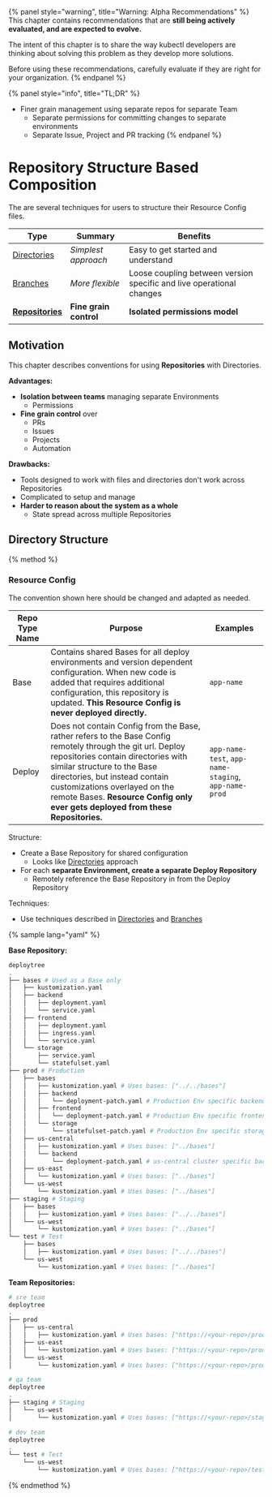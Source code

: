 {% panel style="warning", title="Warning: Alpha Recommendations" %}
This chapter contains recommendations that are **still being actively evaluated, and are
expected to evolve.**

The intent of this chapter is to share the way kubectl developers are thinking about solving
this problem as they develop more solutions.

Before using these recommendations, carefully evaluate if they are right for your organization.
{% endpanel %}


{% panel style="info", title="TL;DR" %}
- Finer grain management using separate repos for separate Team 
  - Separate permissions for committing changes to separate environments
  - Separate Issue, Project and PR tracking
{% endpanel %}

# Repository Structure Based Composition

The are several techniques for users to structure their Resource Config files.

| Type                                        | Summary               | Benefits                                           |
|---------------------------------------------|-----------------------|----------------------------------------------------|
| [Directories](structure_directories.md)        | *Simplest approach*   | Easy to get started and understand               |
| [Branches](structure_branches.md)   | *More flexible*       | Loose coupling between version specific and live operational changes |
| **[Repositories](structure_repositories.md)** | **Fine grain control**  | **Isolated permissions model**                         |

## Motivation

This chapter describes conventions for using **Repositories** with Directories.

**Advantages:**

- **Isolation between teams** managing separate Environments
  - Permissions
- **Fine grain control** over
  - PRs
  - Issues
  - Projects
  - Automation
   
**Drawbacks:**

- Tools designed to work with files and directories don't work across Repositories
- Complicated to setup and manage
- **Harder to reason about the system as a whole**
  - State spread across multiple Repositories

## Directory Structure

{% method %}

### Resource Config

The convention shown here should be changed and adapted as needed.

| Repo Type Name                                   | Purpose               | Examples |
|----------------------------------------|-----------------------|----|
| Base   | Contains shared Bases for all deploy environments and version dependent configuration.  When new code is added that requires additional configuration, this repository is updated.  **This Resource Config is never deployed directly.** | `app-name` |
| Deploy   | Does not contain Config from the Base, rather refers to the Base Config remotely through the git url.  Deploy repositories contain directories with similar structure to the Base directories, but instead contain customizations overlayed on the remote Bases. **Resource Config only ever gets deployed from these Repositories.** | `app-name-test`, `app-name-staging`, `app-name-prod` |


Structure:

- Create a Base Repository for shared configuration
  - Looks like [Directories](structure_directories.md) approach
- For each **separate Environment, create a separate Deploy Repository**
  - Remotely reference the Base Repository in from the Deploy Repository

Techniques:

- Use techniques described in [Directories](structure_directories.md) and [Branches](structure_branches.md)

{% sample lang="yaml" %}


**Base Repository:**

```bash
deploytree
.
├── bases # Used as a Base only
│   ├── kustomization.yaml
│   ├── backend
│   │   ├── deployment.yaml
│   │   └── service.yaml
│   ├── frontend
│   │   ├── deployment.yaml
│   │   ├── ingress.yaml
│   │   └── service.yaml
│   └── storage
│       ├── service.yaml
│       └── statefulset.yaml
├── prod # Production
│   ├── bases 
│   │   ├── kustomization.yaml # Uses bases: ["../../bases"]
│   │   ├── backend
│   │   │   └── deployment-patch.yaml # Production Env specific backend overrides
│   │   ├── frontend
│   │   │   └── deployment-patch.yaml # Production Env specific frontend overrides
│   │   └── storage
│   │       └── statefulset-patch.yaml # Production Env specific storage overrides
│   ├── us-central
│   │   ├── kustomization.yaml # Uses bases: ["../bases"]
│   │   └── backend
│   │       └── deployment-patch.yaml # us-central cluster specific backend overrides
│   ├── us-east 
│   │   └── kustomization.yaml # Uses bases: ["../bases"]
│   └── us-west 
│       └── kustomization.yaml # Uses bases: ["../bases"]
├── staging # Staging
│   ├── bases 
│   │   ├── kustomization.yaml # Uses bases: ["../../bases"]
│   └── us-west 
│       └── kustomization.yaml # Uses bases: ["../bases"]
└── test # Test
    ├── bases 
    │   ├── kustomization.yaml # Uses bases: ["../../bases"]
    └── us-west 
        └── kustomization.yaml # Uses bases: ["../bases"]
```

**Team Repositories:**

```bash
# sre team
deploytree
.
├── prod
│   ├── us-central
│   │   ├── kustomization.yaml # Uses bases: ["https://<your-repo>/prod/us-central?ref=<prod-release>"]
│   ├── us-east 
│   │   └── kustomization.yaml # Uses bases: ["https://<your-repo>/prod/us-east?ref=<prod-release>"]
│   └── us-west 
│       └── kustomization.yaml # Uses bases: ["https://<your-repo>/prod/us-west?ref=<prod-release>"]
```

```bash
# qa team
deploytree
.
├── staging # Staging
│   └── us-west 
│       └── kustomization.yaml # Uses bases: ["https://<your-repo>/staging/us-west?ref=<staging-release>"]
```

```bash
# dev team
deploytree
.
└── test # Test
    └── us-west 
        └── kustomization.yaml # Uses bases: ["https://<your-repo>/test/us-west?ref=<test-release>"]
```

{% endmethod %}
